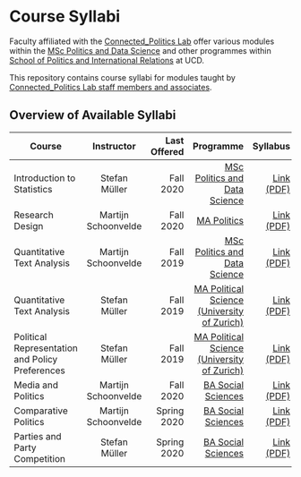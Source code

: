 # Course Syllabi

Faculty affiliated with the [Connected_Politics Lab](https://www.ucd.ie/connected_politics/) offer various modules within the [MSc Politics and Data Science](https://www.ucd.ie/connected_politics/studywithus/) and other programmes within [School of Politics and International Relations](https://www.ucd.ie/spire/) at UCD. 

This repository contains course syllabi for modules taught by [Connected_Politics Lab staff members and associates](https://www.ucd.ie/connected_politics/people/).


## Overview of Available Syllabi


| Course        | Instructor      | Last Offered  | Programme | Syllabus |
| ------------- |:-------------:|  -------------:|  -------------:|  -------------:|
| Introduction to Statistics  | Stefan Müller | Fall 2020  | [MSc Politics and Data Science](https://www.ucd.ie/connected_politics/studywithus/)  | [Link (PDF)](https://muellerstefan.net/teaching/2020-autumn-introstats.pdf) |
| Research Design | Martijn Schoonvelde | Fall 2020  | [MA Politics](https://www.ucd.ie/spire/study/currentmastersandgraddipstudents/)  | [Link (PDF)](Syllabi/Syllabus_QTA.pdf) |
| Quantitative Text Analysis  | Martijn Schoonvelde | Fall 2019  | [MSc Politics and Data Science](https://www.ucd.ie/connected_politics/studywithus/)  | [Link (PDF)](Syllabi/Syllabus_QTA.pdf) |
| Quantitative Text Analysis  | Stefan Müller | Fall 2019  | [MA Political Science (University of Zurich)](https://www.ipz.uzh.ch/en/studium/MA.html)  | [Link (PDF)](Syllabi/Syllabus_UZH_Quantitative_Text_Analysis.pdf) |
| Political Representation and Policy Preferences | Stefan Müller | Fall 2019 | [MA Political Science (University of Zurich)](https://www.ipz.uzh.ch/en/studium/MA.html) |  [Link (PDF)](Syllabi/Syllabus_UZH_Political_Representation_and_Policy_Preferences.pdf) |
| Media and Politics  | Martijn Schoonvelde | Fall 2020  | [BA Social Sciences](https://www.ucd.ie/spire/study/currentundergraduatestudents/)  | [Link (PDF)](Syllabi/Syllabus_POL30710_Media_and_Politics.pdf) |
| Comparative Politics  | Martijn Schoonvelde | Spring 2020  | [BA Social Sciences](https://www.ucd.ie/spire/study/currentundergraduatestudents/)  | [Link (PDF)](Syllabi/Syllabus_POL20020_Comparative_Politics.pdf) |
| Parties and Party Competition  | Stefan Müller | Spring 2020  | [BA Social Sciences](https://www.ucd.ie/spire/study/currentundergraduatestudents/)  | [Link (PDF)](Syllabi/Syllabus_POL30380_Parties_and_Party_Competition.pdf) |
